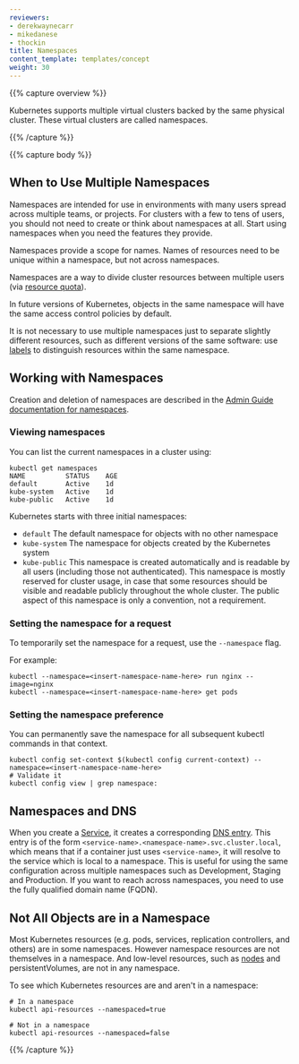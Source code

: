 ```yaml
---
reviewers:
- derekwaynecarr
- mikedanese
- thockin
title: Namespaces
content_template: templates/concept
weight: 30
---
```


{{% capture overview %}}

Kubernetes supports multiple virtual clusters backed by the same physical cluster.
These virtual clusters are called namespaces.

{{% /capture %}}


{{% capture body %}}

## When to Use Multiple Namespaces

Namespaces are intended for use in environments with many users spread across multiple
teams, or projects.  For clusters with a few to tens of users, you should not
need to create or think about namespaces at all.  Start using namespaces when you
need the features they provide.

Namespaces provide a scope for names.  Names of resources need to be unique within a namespace, but not across namespaces.

Namespaces are a way to divide cluster resources between multiple users (via [resource quota](/docs/concepts/policy/resource-quotas/)).

In future versions of Kubernetes, objects in the same namespace will have the same
access control policies by default.

It is not necessary to use multiple namespaces just to separate slightly different
resources, such as different versions of the same software: use [labels](/docs/user-guide/labels) to distinguish
resources within the same namespace.

## Working with Namespaces

Creation and deletion of namespaces are described in the [Admin Guide documentation
for namespaces](/docs/admin/namespaces).

### Viewing namespaces

You can list the current namespaces in a cluster using:

```shell
kubectl get namespaces
NAME          STATUS    AGE
default       Active    1d
kube-system   Active    1d
kube-public   Active    1d
```

Kubernetes starts with three initial namespaces:

   * `default` The default namespace for objects with no other namespace
   * `kube-system` The namespace for objects created by the Kubernetes system
   * `kube-public` This namespace is created automatically and is readable by all users (including those not authenticated). This namespace is mostly reserved for cluster usage, in case that some resources should be visible and readable publicly throughout the whole cluster. The public aspect of this namespace is only a convention, not a requirement.

### Setting the namespace for a request

To temporarily set the namespace for a request, use the `--namespace` flag.

For example:

```shell
kubectl --namespace=<insert-namespace-name-here> run nginx --image=nginx
kubectl --namespace=<insert-namespace-name-here> get pods
```

### Setting the namespace preference

You can permanently save the namespace for all subsequent kubectl commands in that
context.

```shell
kubectl config set-context $(kubectl config current-context) --namespace=<insert-namespace-name-here>
# Validate it
kubectl config view | grep namespace:
```

## Namespaces and DNS

When you create a [Service](/docs/user-guide/services), it creates a corresponding [DNS entry](/docs/concepts/services-networking/dns-pod-service/).
This entry is of the form `<service-name>.<namespace-name>.svc.cluster.local`, which means
that if a container just uses `<service-name>`, it will resolve to the service which
is local to a namespace.  This is useful for using the same configuration across
multiple namespaces such as Development, Staging and Production.  If you want to reach
across namespaces, you need to use the fully qualified domain name (FQDN).

## Not All Objects are in a Namespace

Most Kubernetes resources (e.g. pods, services, replication controllers, and others) are
in some namespaces.  However namespace resources are not themselves in a namespace.
And low-level resources, such as [nodes](/docs/admin/node) and
persistentVolumes, are not in any namespace.

To see which Kubernetes resources are and aren't in a namespace:

```shell
# In a namespace
kubectl api-resources --namespaced=true

# Not in a namespace
kubectl api-resources --namespaced=false
```

{{% /capture %}}
